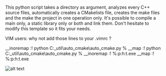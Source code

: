 This python script takes a directory as argument, analyzes every C++ source files, automatically creates a CMakelists file, creates the make files and the make the project in one operation only.
It's possible to compile a main only, a static library only or both and link them. Don't hesitate to modify this template so it fits your needs.

VIM users: why not add those lines to your .vimrc ?


__inoremap <M-F5> <esc>:! python C:\_util\auto_cmake\auto_cmake.py %<RETURN><RETURN>
__map <M-F5> <esc>:! python C:\_util\auto_cmake\auto_cmake.py %<RETURN><RETURN>
__inoremap <F5> <esc>:! %:p:h:t.exe<RETURN><RETURN>
__map <F5> <esc>:! %:p:h:t.exe<RETURN><RETURN>



![alt text](https://i.imgur.com/5Ft01PH.gif)
